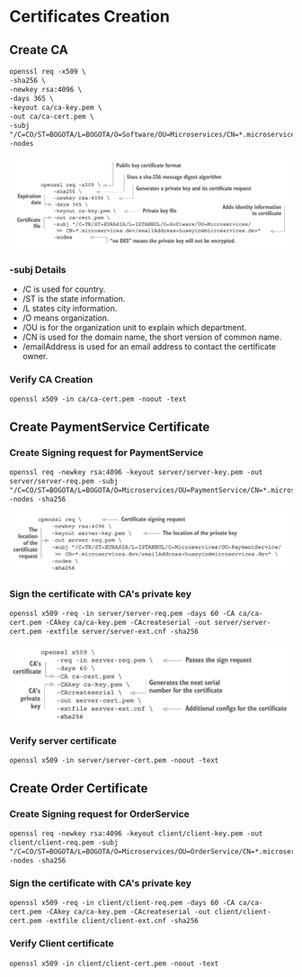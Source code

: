 # Certificates Creation

## Create CA
```
openssl req -x509 \
-sha256 \
-newkey rsa:4096 \
-days 365 \
-keyout ca/ca-key.pem \
-out ca/ca-cert.pem \
-subj "/C=CO/ST=BOGOTA/L=BOGOTA/O=Software/OU=Microservices/CN=*.microservices.dev/emailAddress=sjulian9409@gmail.com" -nodes
```

![](img/ca-explanation.png)

### -subj Details
- /C is used for country.
- /ST is the state information.
- /L states city information.
- /O means organization.
- /OU is for the organization unit to explain which department.
- /CN is used for the domain name, the short version of common name.
- /emailAddress is used for an email address to contact the certificate owner.

### Verify CA Creation
```
openssl x509 -in ca/ca-cert.pem -noout -text
```

## Create PaymentService Certificate

### Create Signing request for PaymentService
```
openssl req -newkey rsa:4096 -keyout server/server-key.pem -out server/server-req.pem -subj "/C=CO/ST=BOGOTA/L=BOGOTA/O=Microservices/OU=PaymentService/CN=*.microservices.dev/emailAddress=sjulian9409@gmail.com" -nodes -sha256
```

![](img/signing-request.png)

### Sign the certificate with CA's private key
```
openssl x509 -req -in server/server-req.pem -days 60 -CA ca/ca-cert.pem -CAkey ca/ca-key.pem -CAcreateserial -out server/server-cert.pem -extfile server/server-ext.cnf -sha256
```
![](img/signing.png)

### Verify server certificate
```
openssl x509 -in server/server-cert.pem -noout -text
```

## Create Order Certificate

### Create Signing request for OrderService
```
openssl req -newkey rsa:4096 -keyout client/client-key.pem -out client/client-req.pem -subj "/C=CO/ST=BOGOTA/L=BOGOTA/O=Microservices/OU=OrderService/CN=*.microservices.dev/emailAddress=sjulian9409@gmail.com" -nodes -sha256
```
### Sign the certificate with CA's private key 
```
openssl x509 -req -in client/client-req.pem -days 60 -CA ca/ca-cert.pem -CAkey ca/ca-key.pem -CAcreateserial -out client/client-cert.pem -extfile client/client-ext.cnf -sha256
```
### Verify Client certificate
```
openssl x509 -in client/client-cert.pem -noout -text
```